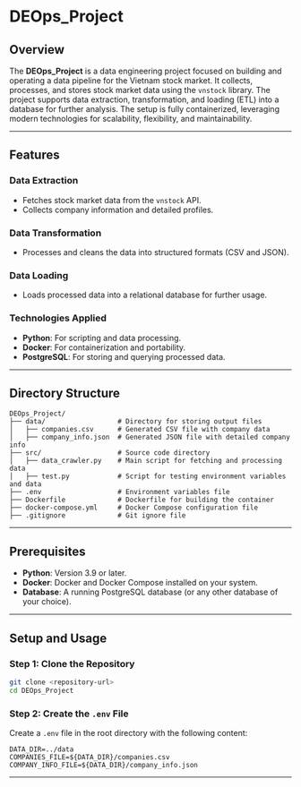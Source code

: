 # DEOps_Project

## Overview

The **DEOps_Project** is a data engineering project focused on building and operating a data pipeline for the Vietnam stock market. It collects, processes, and stores stock market data using the `vnstock` library. The project supports data extraction, transformation, and loading (ETL) into a database for further analysis. The setup is fully containerized, leveraging modern technologies for scalability, flexibility, and maintainability.

---

## Features

### Data Extraction
- Fetches stock market data from the `vnstock` API.
- Collects company information and detailed profiles.

### Data Transformation
- Processes and cleans the data into structured formats (CSV and JSON).

### Data Loading
- Loads processed data into a relational database for further usage.

### Technologies Applied
- **Python**: For scripting and data processing.
- **Docker**: For containerization and portability.
- **PostgreSQL**: For storing and querying processed data.

---

## Directory Structure

```
DEOps_Project/
├── data/                  # Directory for storing output files
│   ├── companies.csv      # Generated CSV file with company data
│   ├── company_info.json  # Generated JSON file with detailed company info
├── src/                   # Source code directory
│   ├── data_crawler.py    # Main script for fetching and processing data
│   ├── test.py            # Script for testing environment variables and data
├── .env                   # Environment variables file
├── Dockerfile             # Dockerfile for building the container
├── docker-compose.yml     # Docker Compose configuration file
├── .gitignore             # Git ignore file
```

---

## Prerequisites

- **Python**: Version 3.9 or later.
- **Docker**: Docker and Docker Compose installed on your system.
- **Database**: A running PostgreSQL database (or any other database of your choice).

---

## Setup and Usage

### Step 1: Clone the Repository
```bash
git clone <repository-url>
cd DEOps_Project
```

### Step 2: Create the `.env` File
Create a `.env` file in the root directory with the following content:
```
DATA_DIR=../data
COMPANIES_FILE=${DATA_DIR}/companies.csv
COMPANY_INFO_FILE=${DATA_DIR}/company_info.json
```

---